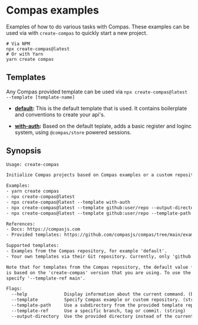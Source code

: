 # Compas examples

Examples of how to do various tasks with Compas. These examples can be used via
with `create-compas` to quickly start a new project.

```shell
# Via NPM
npx create-compas@latest
# Or with Yarn
yarn create compas
```

## Templates

Any Compas provided template can be used via
`npx create-compas@latest --template [template-name]`

- **[default](https://github.com/compasjs/compas/tree/main/examples/default):**
  This is the default template that is used. It contains boilerplate and
  conventions to create your api's.

- **[with-auth](https://github.com/compasjs/compas/tree/main/examples/with-auth):**
  Based on the default teplate, adds a basic register and loginc system, using
  `@compas/store` powered sessions.

## Synopsis

```txt
Usage: create-compas

Initialize Compas projects based on Compas examples or a custom repository.

Examples:
- yarn create compas
- npx create-compas@latest
- npx create-compas@latest --template with-auth
- npx create-compas@latest --template github:user/repo --output-directory ./my-project
- npx create-compas@latest --template github:user/repo --template-path ./path/to/scaffold --template-ref v1.0

References:
- Docs: https://compasjs.com
- Provided templates: https://github.com/compasjs/compas/tree/main/examples

Supported templates:
- Examples from the Compas repository, for example 'default'.
- Your own templates via their Git repository. Currently, only 'github:user/repo' is supported.

Note that for templates from the Compas repository, the default value for '--template-ref'
is based on the 'create-compas' version that you are using. To use the latest example version,
specify '--template-ref main'.

Flags:
  --help              Display information about the current command. (boolean)
  --template          Specify Compas example or custom repository. (string)
  --template-path     Use a subdirectory from the provided template repository. (string)
  --template-ref      Use a specific branch, tag or commit. (string)
  --output-directory  Use the provided directory instead of the current directory. (string)
```
